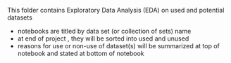 This folder contains Exploratory Data Analysis (EDA) on used and potential datasets
  - notebooks are titled by data set (or collection of sets) name
  - at end of project , they will be sorted into used and unused 
  - reasons for use or non-use of dataset(s) will be summarized at top of notebook and stated at bottom of notebook
